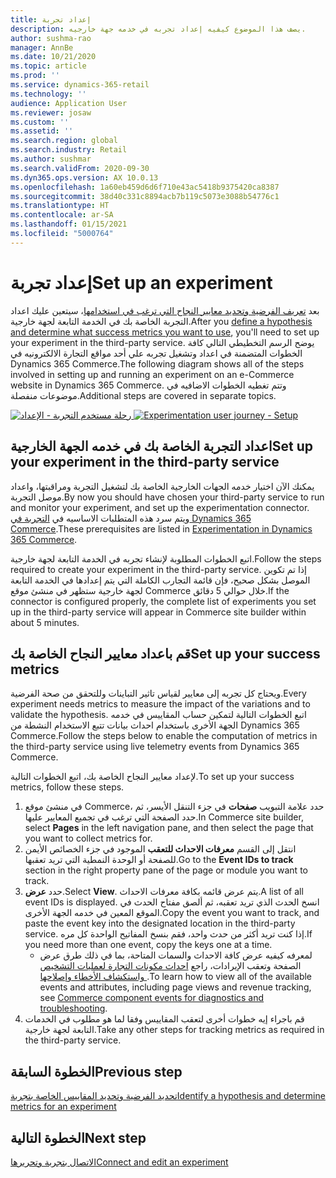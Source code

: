 ```yaml
---
title: إعداد تجربة
description: يصف هذا الموضوع كيفيه إعداد تجربه في خدمه جهة خارجيه.
author: sushma-rao
manager: AnnBe
ms.date: 10/21/2020
ms.topic: article
ms.prod: ''
ms.service: dynamics-365-retail
ms.technology: ''
audience: Application User
ms.reviewer: josaw
ms.custom: ''
ms.assetid: ''
ms.search.region: global
ms.search.industry: Retail
ms.author: sushmar
ms.search.validFrom: 2020-09-30
ms.dyn365.ops.version: AX 10.0.13
ms.openlocfilehash: 1a60eb459d6d6f710e43ac5418b9375420ca8387
ms.sourcegitcommit: 38d40c331c8894acb7b119c5073e3088b54776c1
ms.translationtype: HT
ms.contentlocale: ar-SA
ms.lasthandoff: 01/15/2021
ms.locfileid: "5000764"
---
```

# <a name="set-up-an-experiment"></a><span data-ttu-id="dca9f-103">إعداد تجربة</span><span class="sxs-lookup"><span data-stu-id="dca9f-103">Set up an experiment</span></span>

<span data-ttu-id="dca9f-104">بعد [تعريف الفرضية وتحديد معايير النجاح التي ترغب في استخدامها](experimentation-identify.md)، سيتعين عليك اعداد التجربة الخاصة بك في الخدمة التابعة لجهة خارجية.</span><span class="sxs-lookup"><span data-stu-id="dca9f-104">After you [define a hypothesis and determine what success metrics you want to use](experimentation-identify.md), you'll need to set up your experiment in the third-party service.</span></span> <span data-ttu-id="dca9f-105">يوضح الرسم التخطيطي التالي كافة الخطوات المتضمنة في اعداد وتشغيل تجربه علي أحد مواقع التجارة الالكترونيه في Dynamics 365 Commerce.</span><span class="sxs-lookup"><span data-stu-id="dca9f-105">The following diagram shows all of the steps involved in setting up and running an experiment on an e-Commerce website in Dynamics 365 Commerce.</span></span> <span data-ttu-id="dca9f-106">وتتم تغطيه الخطوات الاضافيه في موضوعات منفصلة.</span><span class="sxs-lookup"><span data-stu-id="dca9f-106">Additional steps are covered in separate topics.</span></span>

<span data-ttu-id="dca9f-107">[![رحلة مستخدم التجربة - الإعداد](./media/experimentation_setup.svg)](./media/experimentation_setup.svg#lightbox)</span><span class="sxs-lookup"><span data-stu-id="dca9f-107">[ ![Experimentation user journey - Setup](./media/experimentation_setup.svg) ](./media/experimentation_setup.svg#lightbox)</span></span>


## <a name="set-up-your-experiment-in-the-third-party-service"></a><span data-ttu-id="dca9f-108">اعداد التجربة الخاصة بك في خدمه الجهة الخارجية</span><span class="sxs-lookup"><span data-stu-id="dca9f-108">Set up your experiment in the third-party service</span></span>
<span data-ttu-id="dca9f-109">يمكنك الآن اختيار خدمه الجهات الخارجية الخاصة بك لتشغيل التجربة ومراقبتها، واعداد موصل التجربة.</span><span class="sxs-lookup"><span data-stu-id="dca9f-109">By now you should have chosen your third-party service to run and monitor your experiment, and set up the experimentation connector.</span></span> <span data-ttu-id="dca9f-110">ويتم سرد هذه المتطلبات الاساسيه في [التجربة في Dynamics 365 Commerce](experimentation-overview.md).</span><span class="sxs-lookup"><span data-stu-id="dca9f-110">These prerequisites are listed in  [Experimentation in Dynamics 365 Commerce](experimentation-overview.md).</span></span>

<span data-ttu-id="dca9f-111">اتبع الخطوات المطلوبة لإنشاء تجربه في الخدمة التابعة لجهة خارجية.</span><span class="sxs-lookup"><span data-stu-id="dca9f-111">Follow the steps required to create your experiment in the third-party service.</span></span> <span data-ttu-id="dca9f-112">إذا تم تكوين الموصل بشكل صحيح، فإن قائمة التجارب الكاملة التي يتم إعدادها في الخدمة التابعة لجهة خارجية ستظهر في منشئ موقع Commerce خلال حوالي 5 دقائق.</span><span class="sxs-lookup"><span data-stu-id="dca9f-112">If the connector is configured properly, the complete list of experiments you set up in the third-party service will appear in Commerce site builder within about 5 minutes.</span></span>

## <a name="set-up-your-success-metrics"></a><span data-ttu-id="dca9f-113">قم باعداد معايير النجاح الخاصة بك</span><span class="sxs-lookup"><span data-stu-id="dca9f-113">Set up your success metrics</span></span>
<span data-ttu-id="dca9f-114">ويحتاج كل تجربه إلى معايير لقياس تاثير التباينات وللتحقق من صحة الفرضية.</span><span class="sxs-lookup"><span data-stu-id="dca9f-114">Every experiment needs metrics to measure the impact of the variations and to validate the hypothesis.</span></span> <span data-ttu-id="dca9f-115">اتبع الخطوات التالية لتمكين حساب المقاييس في خدمه الجهة الأخرى باستخدام احداث بيانات تتبع الاستخدام النشطة من Dynamics 365 Commerce.</span><span class="sxs-lookup"><span data-stu-id="dca9f-115">Follow the steps below to enable the computation of metrics in the third-party service using live telemetry events from Dynamics 365 Commerce.</span></span>

<span data-ttu-id="dca9f-116">لإعداد معايير النجاح الخاصة بك، اتبع الخطوات التالية.</span><span class="sxs-lookup"><span data-stu-id="dca9f-116">To set up your success metrics, follow these steps.</span></span>

1. <span data-ttu-id="dca9f-117">في منشئ موقع Commerce، حدد علامة التبويب **صفحات** في جزء التنقل الأيسر، ثم حدد الصفحة التي ترغب في تجميع المعايير عليها.</span><span class="sxs-lookup"><span data-stu-id="dca9f-117">In Commerce site builder, select **Pages** in the left navigation pane, and then select the page that you want to collect metrics for.</span></span> 
1. <span data-ttu-id="dca9f-118">انتقل إلى القسم **معرفات الاحداث للتعقب** الموجود في جزء الخصائص الأيمن للصفحة أو الوحدة النمطية التي تريد تعقبها.</span><span class="sxs-lookup"><span data-stu-id="dca9f-118">Go to the **Event IDs to track** section in the right property pane of the page or module you want to track.</span></span>
1. <span data-ttu-id="dca9f-119">حدد **عرض**.</span><span class="sxs-lookup"><span data-stu-id="dca9f-119">Select **View**.</span></span> <span data-ttu-id="dca9f-120">يتم عرض قائمه بكافة معرفات الاحداث.</span><span class="sxs-lookup"><span data-stu-id="dca9f-120">A list of all event IDs is displayed.</span></span> <span data-ttu-id="dca9f-121">انسخ الحدث الذي تريد تعقبه، ثم ألصق مفتاح الحدث في الموقع المعين في خدمه الجهة الأخرى.</span><span class="sxs-lookup"><span data-stu-id="dca9f-121">Copy the event you want to track, and paste the event key into the designated location in the third-party service.</span></span> <span data-ttu-id="dca9f-122">إذا كنت تريد أكثر من حدث واحد، فقم بنسخ المفاتيح الواحدة كل مره.</span><span class="sxs-lookup"><span data-stu-id="dca9f-122">If you need more than one event, copy the keys one at a time.</span></span> 
    - <span data-ttu-id="dca9f-123">لمعرفه كيفيه عرض كافة الاحداث والسمات المتاحة، بما في ذلك طرق عرض الصفحة وتعقب الإيرادات، راجع [احداث مكونات التجارة لعمليات التشخيص واستكشاف الأخطاء وإصلاحها ](dev-itpro/retail-component-events-diagnostics-troubleshooting.md).</span><span class="sxs-lookup"><span data-stu-id="dca9f-123">To learn how to view all of the available events and attributes, including page views and revenue tracking, see [Commerce component events for diagnostics and troubleshooting](dev-itpro/retail-component-events-diagnostics-troubleshooting.md).</span></span>
1. <span data-ttu-id="dca9f-124">قم باجراء إيه خطوات أخرى لتعقب المقاييس وفقا لما هو مطلوب في الخدمات التابعة لجهة خارجية.</span><span class="sxs-lookup"><span data-stu-id="dca9f-124">Take any other steps for tracking metrics as required in the third-party service.</span></span>

## <a name="previous-step"></a><span data-ttu-id="dca9f-125">الخطوة السابقة</span><span class="sxs-lookup"><span data-stu-id="dca9f-125">Previous step</span></span>
[<span data-ttu-id="dca9f-126">تحديد الفرضية وتحديد المقاييس الخاصة بتجربة</span><span class="sxs-lookup"><span data-stu-id="dca9f-126">Identify a hypothesis and determine metrics for an experiment</span></span>](experimentation-identify.md) 


## <a name="next-step"></a><span data-ttu-id="dca9f-127">الخطوة التالية</span><span class="sxs-lookup"><span data-stu-id="dca9f-127">Next step</span></span>
[<span data-ttu-id="dca9f-128">الاتصال بتجربة وتحريرها</span><span class="sxs-lookup"><span data-stu-id="dca9f-128">Connect and edit an experiment</span></span>](experimentation-connect-edit.md)
